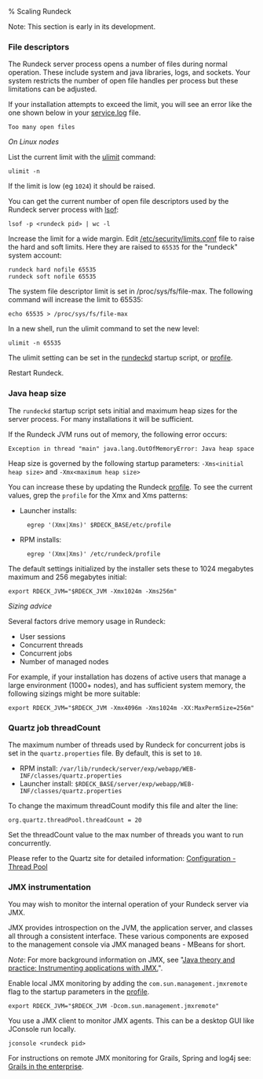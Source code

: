 % Scaling Rundeck


Note: This section is early in its development.

### File descriptors

The Rundeck server process opens a number of files during normal operation. These
include system and java libraries, logs, and sockets. 
Your system restricts the number of open file handles per process
but these limitations can be adjusted.

If your installation attempts to exceed the limit, you will see an error
like the one shown below in your [service.log](logs.html) file.

    Too many open files 


_On Linux nodes_

List the current limit with the [ulimit](http://ss64.com/bash/ulimit.html) command:

    ulimit -n

If the limit is low (eg ``1024``) it should be raised.

You can get the current number of open file descriptors used by the 
Rundeck server process with [lsof](http://linux.die.net/man/8/lsof):

    lsof -p <rundeck pid> | wc -l

Increase the limit for a wide margin. 
Edit [/etc/security/limits.conf](http://ss64.com/bash/limits.conf.html) file
to raise the hard and soft limits. Here they are raised to ``65535`` for 
the "rundeck" system account:

    rundeck hard nofile 65535
    rundeck soft nofile 65535


The system file descriptor limit is set in /proc/sys/fs/file-max. 
The following command will increase the limit to 65535:

    echo 65535 > /proc/sys/fs/file-max

In a new shell, run the ulimit command to set the new level:

    ulimit -n 65535

The ulimit setting can be set in the [rundeckd](#rundeckd) 
startup script, or [profile](configuration.html#profile).

Restart Rundeck.

### Java heap size

The ``rundeckd`` startup script sets initial and maximum heap sizes
for the server process. For many installations it will be sufficient.

If the Rundeck JVM runs out of memory, the following error occurs:

    Exception in thread "main" java.lang.OutOfMemoryError: Java heap space

Heap size is governed by the following startup parameters: 
``-Xms<initial heap size>`` and ``-Xmx<maximum heap size>``


You can increase these by updating the Rundeck [profile](configuration.html#profile). 
To see the current values, grep the ``profile`` for 
the Xmx and Xms patterns:

* Launcher installs:

        egrep '(Xmx|Xms)' $RDECK_BASE/etc/profile
   
* RPM installs:

        egrep '(Xmx|Xms)' /etc/rundeck/profile
   
The default settings initialized by the installer 
sets these to 1024 megabytes maximum
and 256 megabytes initial:

    export RDECK_JVM="$RDECK_JVM -Xmx1024m -Xms256m"

_Sizing advice_

Several factors drive memory usage in Rundeck:

* User sessions
* Concurrent threads
* Concurrent jobs
* Number of managed nodes

For example, if your installation has dozens of active users 
that manage a large environment (1000+ nodes), and has
sufficient system memory, the following sizings might be more suitable:

    export RDECK_JVM="$RDECK_JVM -Xmx4096m -Xms1024m -XX:MaxPermSize=256m"

### Quartz job threadCount

The maximum number of threads used by Rundeck for concurrent jobs 
is set in the ``quartz.properties`` file. By default, this is set to ``10``.

* RPM install: ``/var/lib/rundeck/server/exp/webapp/WEB-INF/classes/quartz.properties``
* Launcher install: ``$RDECK_BASE/server/exp/webapp/WEB-INF/classes/quartz.properties``

To change the maximum threadCount modify this file and alter the line:

    org.quartz.threadPool.threadCount = 20

Set the threadCount value to the max number of threads you want to run concurrently.

Please refer to the Quartz site for detailed information:
[Configuration - Thread Pool](http://www.quartz-scheduler.org/docs/1.x/configuration/ConfigThreadPool.html)

### JMX instrumentation

You may wish to monitor the internal operation of your Rundeck server via JMX.

JMX provides introspection on the JVM, the application server, 
and classes all through a consistent interface. 
These various components are exposed to the management console 
via JMX managed beans - MBeans for short.

_Note_: For more background information on JMX, see 
"[Java theory and practice: Instrumenting applications with JMX.](http://www.ibm.com/developerworks/library/j-jtp09196/)". 

Enable local JMX monitoring by adding the ``com.sun.management.jmxremote``
flag to the startup parameters in the [profile](configuration.html#profile).

    export RDECK_JVM="$RDECK_JVM -Dcom.sun.management.jmxremote"

You use a JMX client to monitor JMX agents. 
This can be a desktop GUI like JConsole run locally.

    jconsole <rundeck pid>
    
For instructions on remote JMX monitoring for Grails, Spring and log4j see:
[Grails in the enterprise](http://www.ibm.com/developerworks/java/library/j-grails12168/index.html).

